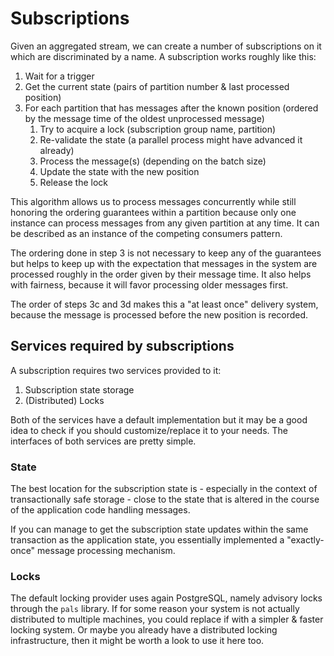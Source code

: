 # Subscriptions

Given an aggregated stream, we can create a number of subscriptions on it which
are discriminated by a name. A subscription works roughly like this:

1. Wait for a trigger
1. Get the current state (pairs of partition number & last processed position)
1. For each partition that has messages after the known position (ordered by the
   message time of the oldest unprocessed message)
    1. Try to acquire a lock (subscription group name, partition)
    1. Re-validate the state (a parallel process might have advanced it already)
    1. Process the message(s) (depending on the batch size)
    1. Update the state with the new position
    1. Release the lock

This algorithm allows us to process messages concurrently while still honoring
the ordering guarantees within a partition because only one instance can
process messages from any given partition at any time. It can be described as
an instance of the competing consumers pattern.

The ordering done in step 3 is not necessary to keep any of the guarantees but
helps to keep up with the expectation that messages in the system are processed
roughly in the order given by their message time. It also helps with fairness,
because it will favor processing older messages first.

The order of steps 3c and 3d makes this a "at least once" delivery system,
because the message is processed before the new position is recorded.

## Services required by subscriptions

A subscription requires two services provided to it:

1. Subscription state storage
1. (Distributed) Locks

Both of the services have a default implementation but it may be a good idea to
check if you should customize/replace it to your needs. The interfaces of both
services are pretty simple.

### State

The best location for the subscription state is - especially in the context of
transactionally safe storage - close to the state that is altered in the course
of the application code handling messages.

If you can manage to get the subscription state updates within the same
transaction as the application state, you essentially implemented a
"exactly-once" message processing mechanism.

### Locks

The default locking provider uses again PostgreSQL, namely advisory locks
through the `pals` library. If for some reason your system is not actually
distributed to multiple machines, you could replace if with a simpler & faster
locking system. Or maybe you already have a distributed locking infrastructure,
then it might be worth a look to use it here too.
